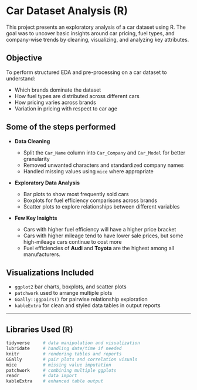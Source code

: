 #  Car Dataset Analysis (R)

This project presents an exploratory analysis of a car dataset using R. The goal was to uncover basic insights around car pricing, fuel types, and company-wise trends by cleaning, visualizing, and analyzing key attributes.



##  Objective

To perform structured EDA and pre-processing on a car dataset to understand:
- Which brands dominate the dataset
- How fuel types are distributed across different cars
- How pricing varies across brands
- Variation in pricing with respect to car age



## Some of the steps performed

- **Data Cleaning**
  - Split the `Car_Name` column into `Car_Company` and `Car_Model` for better granularity
  - Removed unwanted characters and standardized company names
  - Handled missing values using `mice` where appropriate

- **Exploratory Data Analysis**
  - Bar plots to show most frequently sold cars
  - Boxplots for fuel efficiency comparisons across brands
  - Scatter plots to explore relationships between different variables

- **Few Key Insights**
  - Cars with higher fuel efficiency will have a higher price bracket
  - Cars with higher mileage tend to have lower sale prices, but some high-mileage cars continue to cost more
  - Fuel efficiencies of **Audi** and **Toyota** are the highest among all manufacturers.



## Visualizations Included

- `ggplot2` bar charts, boxplots, and scatter plots  
- `patchwork` used to arrange multiple plots  
- `GGally::ggpairs()` for pairwise relationship exploration  
- `kableExtra` for clean and styled data tables in output reports

---

##  Libraries Used (R)

```r
tidyverse     # data manipulation and visualization
lubridate     # handling date/time if needed
knitr         # rendering tables and reports
GGally        # pair plots and correlation visuals
mice          # missing value imputation
patchwork     # combining multiple ggplots
readr         # data import
kableExtra    # enhanced table output
